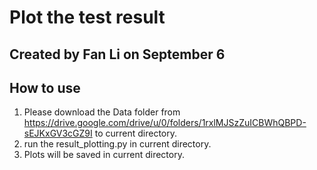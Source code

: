 # Plot the test result
## Created by Fan Li on September 6
## How to use
1. Please download the Data folder from https://drive.google.com/drive/u/0/folders/1rxlMJSzZuICBWhQBPD-sEJKxGV3cGZ9I to current directory.
2. run the result_plotting.py in current directory.
3. Plots will be saved in current directory.
